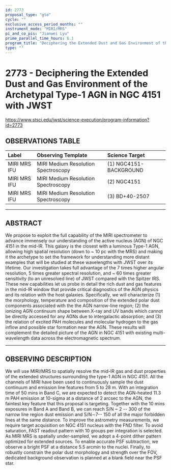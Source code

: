 ```yaml
---
id: 2773
proposal_type: "gto"
cycle: ""
exclusive_access_period_months: ""
instrument_mode: "MIRI/MRS"
pi_and_co_pis: "Jianwei Lyu"
prime_parallel_time_hours: 6.1
program_title: "Deciphering the Extended Dust and Gas Environment of the Archetypal Type-1 AGN in NGC 4151 with JWST"
type: ""
---
```

# 2773 - Deciphering the Extended Dust and Gas Environment of the Archetypal Type-1 AGN in NGC 4151 with JWST
https://www.stsci.edu/jwst/science-execution/program-information?id=2773
## OBSERVATIONS TABLE
| Label         | Observing Template                | Science Target          |
| :------------ | :-------------------------------- | :---------------------- |
| MIRI MRS IFU  | MIRI Medium Resolution Spectroscopy | (1) NGC4151-BACKGROUND |
| MIRI MRS IFU  | MIRI Medium Resolution Spectroscopy | (2) NGC4151             |
| MIRI MRS IFU  | MIRI Medium Resolution Spectroscopy | (3) BD+40-2507          |

---

## ABSTRACT

We propose to exploit the full capability of the MIRI spectrometer to advance immensely our understanding of the active nucleus (AGN) of NGC 4151 in the mid-IR. This galaxy is the closest with a luminous Type-1 AGN, allowing high spatial resolution (down to ~ 10 pc with the MRS) and making it the archetype to set the framework for understanding more distant examples that will be studied at these wavelengths with JWST over its lifetime. Our investigation takes full advantage of the 7 times higher angular resolution, 5 times greater spectral resolution, and ~ 60 times greater sensitivity (to an unresolved line) of JWST compared with the Spitzer IRS. These new capabilities let us probe in detail the rich dust and gas features in the mid-IR window that provide critical diagnostics of the AGN physics and its relation with the host galaxies. Specifically, we will characterize (1) the morphology, temperature and composition of the extended polar dust components associated with the the AGN narrow-line region; (2) the ionizing AGN continuum shape between X-ray and UV bands which cannot be directly accessed for any AGNs due to intergalactic absorption; and (3) the relation of excited PAH molecules and molecular hydrogen to the gas inflow and possible star formation near the AGN. These results will complement the detailed picture of the AGN in NGC 4151 with existing multi-wavelength data across the electromagnetic spectrum.

---

## OBSERVING DESCRIPTION

We will use MIRI/MRS to spatially resolve the mid-IR gas and dust properties of the extended structures surrounding the type-1 AGN in NGC 4151. All the channels of MIRI have been used to continuously sample the dust continuum and emission line features from 5 to 28 m. With an integration time of 50 mins in Band C, we are expected to detect the AGN-heated 11.3 m PAH emission at 10-sigma at a distance of 2 arcsec to the AGN, the faintest key feature that this proposal is targeting. Together with the 10 mins exposures in Band A and Band B, we can reach S/N ~ 2 -- 300 of the narrow line region dust emission and S/N∼7-- 150 of all the major forbidden lines at the same distance. To improve the astrometry measurements, we require target acquisition on NGC 4151 nucleus with the FND filter. To avoid saturation, FAST readout pattern with 10 groups per integration is selected. As MIRI MRS is spatially under-sampled, we adopt a 4-point dither pattern optimized for extended sources. To enable accurate PSF subtraction, we observe a bright PSF at a distance 5.5 arcmin to the nuclei. Finally, to robustly constrain the polar dust morphology and strength over the FOV, dedicated background observation is planned at a blank field near the PSF star.